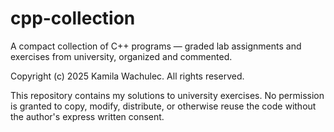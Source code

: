# cpp-collection
A compact collection of C++ programs — graded lab assignments and exercises from university, organized and commented.


Copyright (c) 2025 Kamila Wachulec. All rights reserved.

This repository contains my solutions to university exercises. No permission is granted to copy, modify, distribute, or otherwise reuse the code without the author's express written consent.
